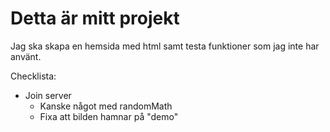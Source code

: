 # Detta är mitt projekt

Jag ska skapa en hemsida med html samt testa funktioner som jag inte har använt.

Checklista:
* Join server
    - Kanske något med randomMath
    - Fixa att bilden hamnar på "demo"
